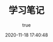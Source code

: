 ---
pageComponent:
  name: Catalogue
  data:
    path: 学习笔记
    imgUrl: https://avatars3.githubusercontent.com/u/18133?s=200&v=4
    description: <a href='https://git-scm.com/book/zh/v2' target='_blank'>Git官网文档</a>的学习笔记，以官方文档为准。
title: 学习笔记
date: 2020-11-18 17:40:48
permalink: /note/学习笔记/
article: false 
comment: false
editLink: false
author:
  name: liuwenkai
  link: https://github.com/liuwenkai01
---